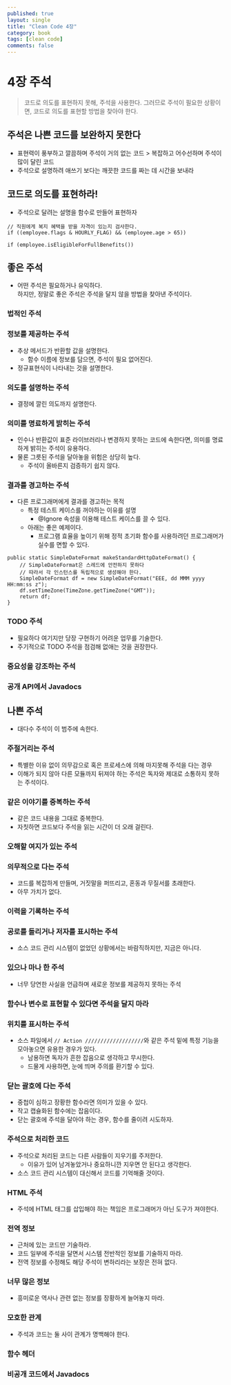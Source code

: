 ```yaml
---
published: true
layout: single
title: "Clean Code 4장"
category: book
tags: [clean code]
comments: false
---
```


# 4장 주석

> 코드로 의도를 표현하지 못해, 주석을 사용한다. 그러므로 주석이 필요한 상황이면, 코드로 의도를 표현할 방법을 찾아야 한다.

## 주석은 나쁜 코드를 보완하지 못한다

- 표현력이 풍부하고 깔끔하며 주석이 거의 없는 코드 > 복잡하고 어수선하며 주석이 많이 달린 코드
- 주석으로 설명하려 애쓰기 보다는 깨끗한 코드를 짜는 데 시간을 보내라

## 코드로 의도를 표현하라!

- 주석으로 달려는 설명을 함수로 만들어 표현하자

```
// 직원에게 복지 혜택을 받을 자격이 있는지 검사한다.
if ((employee.flags & HOURLY_FLAG) && (employee.age > 65))

if (employee.isEligibleForFullBenefits())
```

## 좋은 주석

- 어떤 주석은 필요하거나 유익하다.  
  하지만, 정말로 좋은 주석은 주석을 달지 않을 방법을 찾아낸 주석이다.

### 법적인 주석

### 정보를 제공하는 주석

- 추상 메서드가 반환할 값을 설명한다.
  - 함수 이름에 정보를 담으면, 주석이 필요 없어진다.
- 정규표현식이 나타내는 것을 설명한다.

### 의도를 설명하는 주석

- 결정에 깔린 의도까지 설명한다.

### 의미를 명료하게 밝히는 주석

- 인수나 반환값이 표준 라이브러리나 변경하지 못하는 코드에 속한다면, 의미를 명료하게 밝히는 주석이 유용하다.
- 물론 그릇된 주석을 달아놓을 위험은 상당히 높다.
  - 주석이 올바른지 검증하기 쉽지 않다.

### 결과를 경고하는 주석

- 다른 프로그래머에게 결과를 경고하는 목적
  - 특정 테스트 케이스를 꺼야하는 이유를 설명
    - @Ignore 속성을 이용해 테스트 케이스를 끌 수 있다.
  - 아래는 좋은 예제이다.
    - 프로그램 효율을 높이기 위해 정적 초기화 함수를 사용하려던 프로그래머가 실수를 면할 수 있다.

```
public static SimpleDateFormat makeStandardHttpDateFormat() {
    // SimpleDateFormat은 스레드에 안전하지 못하다
    // 따라서 각 인스턴스를 독립적으로 생성해야 한다.
    SimpleDateFormat df = new SimpleDateFormat("EEE, dd MMM yyyy HH:mm:ss z");
    df.setTimeZone(TimeZone.getTimeZone("GMT"));
    return df;
}
```

### TODO 주석

- 필요하다 여기지만 당장 구현하기 어려운 업무를 기술한다.
- 주기적으로 TODO 주석을 점검해 없애는 것을 권장한다.

### 중요성을 강조하는 주석

### 공개 API에서 Javadocs

## 나쁜 주석

- 대다수 주석이 이 범주에 속한다.

### 주절거리는 주석

- 특별한 이유 없이 의무감으로 혹은 프로세스에 의해 마지못해 주석을 다는 경우
- 이해가 되지 않아 다른 모듈까지 뒤져야 하는 주석은 독자와 제대로 소통하지 못하는 주석이다.

### 같은 이야기를 중복하는 주석

- 같은 코드 내용을 그대로 중복한다.
- 자칫하면 코드보다 주석을 읽는 시간이 더 오래 걸린다.

### 오해할 여지가 있는 주석

### 의무적으로 다는 주석

- 코드를 복잡하게 만들며, 거짓말을 퍼뜨리고, 혼동과 무질서를 초래한다.
- 아무 가치가 없다.

### 이력을 기록하는 주석

### 공로를 돌리거나 저자를 표시하는 주석

- 소스 코드 관리 시스템이 없었던 상황에서는 바람직하지만, 지금은 아니다.

### 있으나 마나 한 주석

- 너무 당연한 사실을 언급하며 새로운 정보를 제공하지 못하는 주석

### 함수나 변수로 표현할 수 있다면 주석을 달지 마라

### 위치를 표시하는 주석

- 소스 파일에서 `// Action ///////////////////`와 같은 주석 밑에 특정 기능을 모아놓으면 유용한 경우가 있다.
  - 남용하면 독자가 흔한 잡음으로 생각하고 무시한다.
  - 드물게 사용하면, 눈에 띄며 주의를 환기할 수 있다.

### 닫는 괄호에 다는 주석

- 중첩이 심하고 장황한 함수라면 의미가 있을 수 있다.
- 작고 캡슐화된 함수에는 잡음이다.
- 닫는 괄호에 주석을 달아야 하는 경우, 함수를 줄이려 시도하자.

### 주석으로 처리한 코드

- 주석으로 처리된 코드는 다른 사람들이 지우기를 주저한다.
  - 이유가 있어 남겨놓았거나 중요하니깐 지우면 안 된다고 생각한다.
- 소스 코드 관리 시스템이 대신해서 코드를 기억해줄 것이다.

### HTML 주석

- 주석에 HTML 태그를 삽입해야 하는 책임은 프로그래머가 아닌 도구가 져야한다.

### 전역 정보

- 근처에 있는 코드만 기술하라.
- 코드 일부에 주석을 달면서 시스템 전반적인 정보를 기술하지 마라.
- 전역 정보를 수정해도 해당 주석이 변하리라는 보장은 전혀 없다.

### 너무 많은 정보

- 흥미로운 역사나 관련 없는 정보를 장황하게 늘어놓지 마라.

### 모호한 관계

- 주석과 코드는 둘 사이 관계가 명백해야 한다.

### 함수 헤더

### 비공개 코드에서 Javadocs
